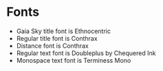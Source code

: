 # Fonts

* Gaia Sky title font is Ethnocentric
* Regular title font is Conthrax
* Distance font is Conthrax
* Regular text font is Doubleplus by Chequered Ink
* Monospace text font is Terminess Mono

